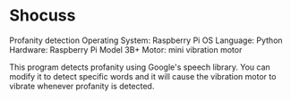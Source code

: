 # Shocuss
Profanity detection
Operating System: Raspberry Pi OS
Language: Python
Hardware: Raspberry Pi Model 3B+ 
Motor: mini vibration motor 

This program detects profanity using Google's speech library. You can modify it to detect specific words and it will cause the vibration motor to vibrate whenever profanity is detected. 
